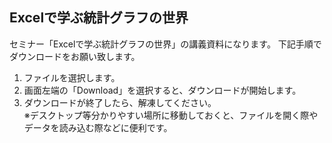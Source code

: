 ## Excelで学ぶ統計グラフの世界
セミナー「Excelで学ぶ統計グラフの世界」の講義資料になります。
下記手順でダウンロードをお願い致します。
1. ファイルを選択します。
2. 画面左端の「Download」を選択すると、ダウンロードが開始します。
3. ダウンロードが終了したら、解凍してください。<br/>
※デスクトップ等分かりやすい場所に移動しておくと、ファイルを開く際やデータを読み込む際などに便利です。
